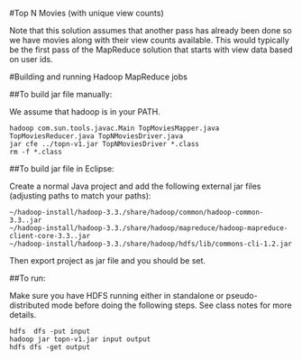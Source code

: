 
#Top N Movies (with unique view counts)

Note that this solution assumes that another pass has already been done so we have movies along with
their view counts available. This would typically be the first pass of the MapReduce solution that
starts with view data based on user ids.

#Building and running Hadoop MapReduce jobs

##To build jar file manually:

We assume that hadoop is in your PATH.
```
hadoop com.sun.tools.javac.Main TopMoviesMapper.java TopMoviesReducer.java TopNMoviesDriver.java
jar cfe ../topn-v1.jar TopNMoviesDriver *.class
rm -f *.class
```

##To build jar file in Eclipse:

Create a normal Java project and add the following external jar files (adjusting paths to match your
paths):

```
~/hadoop-install/hadoop-3.3./share/hadoop/common/hadoop-common-3.3..jar
~/hadoop-install/hadoop-3.3./share/hadoop/mapreduce/hadoop-mapreduce-client-core-3.3..jar
~/hadoop-install/hadoop-3.3./share/hadoop/hdfs/lib/commons-cli-1.2.jar
```

Then export project as jar file and you should be set.

##To run:

Make sure you have HDFS running either in standalone or pseudo-distributed mode before doing
the following steps. See class notes for more details.

```
hdfs  dfs -put input
hadoop jar topn-v1.jar input output
hdfs dfs -get output
```


